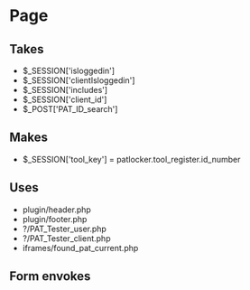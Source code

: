 # Page

## Takes
* $_SESSION['isloggedin']
* $_SESSION['clientIsloggedin']
* $_SESSION['includes']
* $_SESSION['client_id']
* $_POST['PAT_ID_search']



## Makes
* $_SESSION['tool_key'] = patlocker.tool_register.id_number
## Uses
* plugin/header.php
* plugin/footer.php
* ?/PAT_Tester_user.php
* ?/PAT_Tester_client.php
* iframes/found_pat_current.php

## Form envokes
